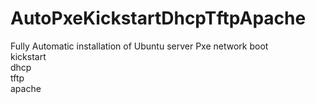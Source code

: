 # AutoPxeKickstartDhcpTftpApache
Fully Automatic installation of Ubuntu server
Pxe network boot     
kickstart    
dhcp    
tftp    
apache    

